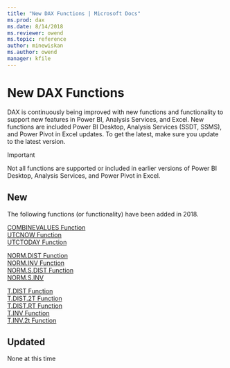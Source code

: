 ```yaml
---
title: "New DAX Functions | Microsoft Docs"
ms.prod: dax
ms.date: 8/14/2018
ms.reviewer: owend
ms.topic: reference
author: minewiskan
ms.author: owend
manager: kfile
---
```

# New DAX Functions

DAX is continuously being improved with new functions and functionality to support new features in Power BI, Analysis Services, and Excel. New functions are included Power BI Desktop, Analysis Services (SSDT, SSMS), and Power Pivot in Excel updates. To get the latest, make sure you update to the latest version.  

> [!IMPORTANT]
> Not all functions are supported or included in earlier versions of Power BI Desktop, Analysis Services, and Power Pivot in Excel.  

  
 ## New 

 The following functions (or functionality) have been added in 2018. 

[COMBINEVALUES Function](combinevalues-function-dax.md)   
[UTCNOW Function](utcnow-function-dax.md)   
[UTCTODAY Function](utctoday-function-dax.md)

[NORM.DIST Function](norm-dist-dax.md)   
[NORM.INV Function](norm-inv-dax.md)     
[NORM.S.DIST Function](norm-s-dist-dax.md)   
[NORM.S.INV](norm-s-inv-dax.md)   

[T.DIST Function](t-dist-dax.md)   
[T.DIST.2T Function](t-dist-2t-dax.md)   
[T.DIST.RT Function](t-dist-rt-dax.md)   
[T.INV Function](t-inv-dax.md)   
[T.INV.2t Function](t-inv-2t-dax.md)   
  
 
 ## Updated

None at this time
 

  
  
  
  
